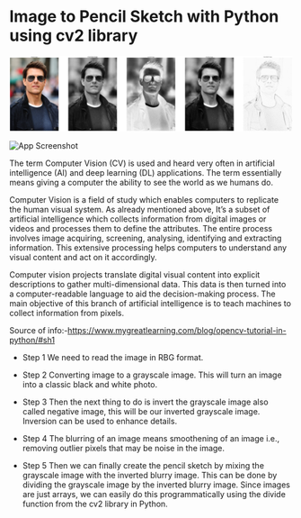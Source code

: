 
# Image to Pencil Sketch with Python using cv2 library

<img src = "BEGINNER LEVEL TASK/TASK 4/image to pencil sketch.png"/>

![App Screenshot](https://cdn-media-1.freecodecamp.org/images/1*cFcDUhcYTBx4AtGpXzeyXw.png)

The term Computer Vision (CV) is used and heard very often in artificial intelligence (AI) and deep learning (DL) applications. The term essentially means giving a computer the ability to see the world as we humans do.

Computer Vision is a field of study which enables computers to replicate the human visual system. As already mentioned above, It’s a subset of artificial intelligence which collects information from digital images or videos and processes them to define the attributes. The entire process involves image acquiring, screening, analysing, identifying and extracting information. This extensive processing helps computers to understand any visual content and act on it accordingly. 

Computer vision projects translate digital visual content into explicit descriptions to gather multi-dimensional data. This data is then turned into a computer-readable language to aid the decision-making process. The main objective of this branch of artificial intelligence is to teach machines to collect information from pixels. 

Source of info:-https://www.mygreatlearning.com/blog/opencv-tutorial-in-python/#sh1


- Step 1
We need to read the image in RBG format.

- Step 2
Converting image to a grayscale image. This will turn an image into a classic black and white photo.

- Step 3
 Then the next thing to do is invert the grayscale image also called negative image, this will be our inverted grayscale image. Inversion can be used to enhance details.
 
 - Step 4
 The blurring of an image means smoothening of an image i.e., removing outlier pixels that may be noise in the image.

 - Step 5
  Then we can finally create the pencil sketch by mixing the grayscale image with the inverted blurry image. This can be done by dividing the grayscale image by the inverted blurry image. Since images are just arrays, we can easily do this programmatically using the divide function from the cv2 library in Python.
